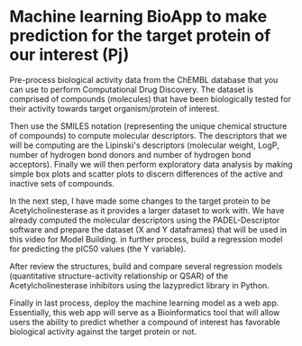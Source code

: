 # Machine learning BioApp to make prediction for the target protein of our interest (Pj)
Pre-process biological activity data from the ChEMBL database that you can use to perform Computational Drug Discovery.
The dataset is comprised of compounds (molecules) that have been biologically tested for their activity towards target organism/protein of interest.

Then use the SMILES notation (representing the unique chemical structure of compounds) to compute molecular descriptors.
The descriptors that we will be computing are the Lipinski's descriptors (molecular weight, LogP, number of hydrogen bond donors and number of hydrogen bond acceptors).
Finally we will then perform exploratory data analysis by making simple box plots and scatter plots to discern differences of the active and inactive sets of compounds.

In the next step, I have made some changes to the target protein to be Acetylcholinesterase as it provides a larger dataset to work with.
We have already computed the molecular descriptors using the PADEL-Descriptor software and prepare the dataset (X and Y dataframes) that will be used in this video for Model Building.
in further process, build a regression model for predicting the pIC50 values (the Y variable).

After review the structures, build and compare several regression models (quantitative structure-activity relationship or QSAR) of the Acetylcholinesterase inhibitors using the lazypredict library in Python.

Finally in last process, deploy the machine learning model as a web app. Essentially, this web app will serve as a Bioinformatics tool that will allow users the ability to predict whether a compound of interest has favorable biological activity against the target protein or not.
